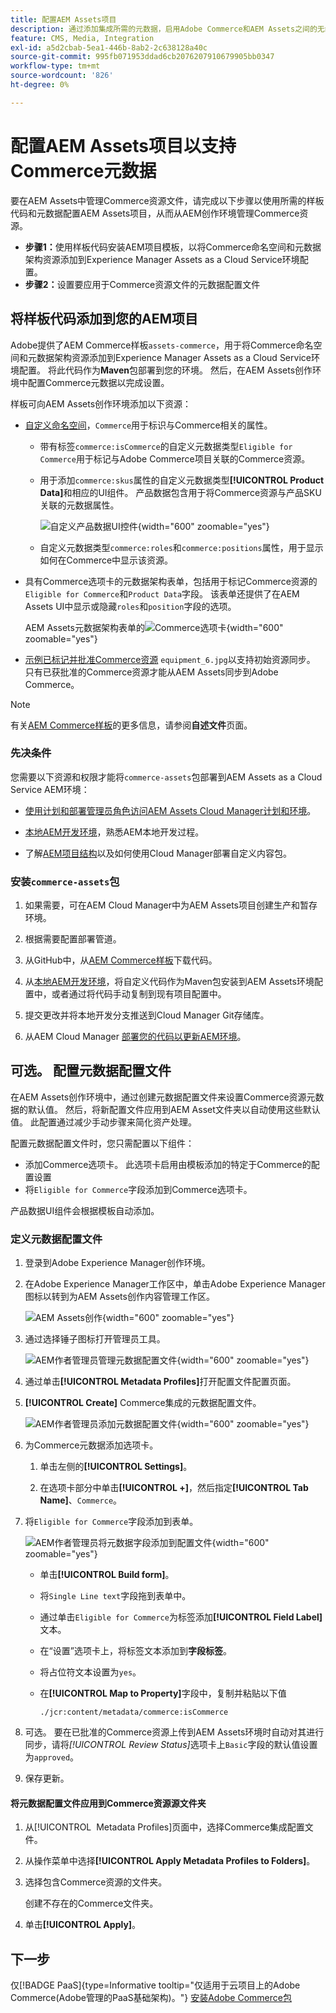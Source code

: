 ```yaml
---
title: 配置AEM Assets项目
description: 通过添加集成所需的元数据，启用Adobe Commerce和AEM Assets之间的无缝资源同步。
feature: CMS, Media, Integration
exl-id: a5d2cbab-5ea1-446b-8ab2-2c638128a40c
source-git-commit: 995fb071953ddad6cb2076207910679905bb0347
workflow-type: tm+mt
source-wordcount: '826'
ht-degree: 0%

---
```


# 配置AEM Assets项目以支持Commerce元数据

要在AEM Assets中管理Commerce资源文件，请完成以下步骤以使用所需的样板代码和元数据配置AEM Assets项目，从而从AEM创作环境管理Commerce资源。

* **步骤1：**&#x200B;使用样板代码安装AEM项目模板，以将Commerce命名空间和元数据架构资源添加到Experience Manager Assets as a Cloud Service环境配置。
* **步骤2：**&#x200B;设置要应用于Commerce资源文件的元数据配置文件

## 将样板代码添加到您的AEM项目

Adobe提供了AEM Commerce样板`assets-commerce`，用于将Commerce命名空间和元数据架构资源添加到Experience Manager Assets as a Cloud Service环境配置。 将此代码作为&#x200B;**Maven**&#x200B;包部署到您的环境。 然后，在AEM Assets创作环境中配置Commerce元数据以完成设置。

样板可向AEM Assets创作环境添加以下资源：

* [自定义命名空间](https://github.com/ankumalh/assets-commerce/blob/main/ui.config/jcr_root/apps/commerce/config/org.apache.sling.jcr.repoinit.RepositoryInitializer~commerce-namespaces.cfg.json)，`Commerce`用于标识与Commerce相关的属性。

   * 带有标签`commerce:isCommerce`的自定义元数据类型`Eligible for Commerce`用于标记与Adobe Commerce项目关联的Commerce资源。

   * 用于添加`commerce:skus`属性的自定义元数据类型&#x200B;**[!UICONTROL Product Data]**&#x200B;和相应的UI组件。 产品数据包含用于将Commerce资源与产品SKU关联的元数据属性。

     ![自定义产品数据UI控件](../assets/aem-commerce-sku-metadata-fields-from-template.png){width="600" zoomable="yes"}

   * 自定义元数据类型`commerce:roles`和`commerce:positions`属性，用于显示如何在Commerce中显示该资源。

* 具有Commerce选项卡的元数据架构表单，包括用于标记Commerce资源的`Eligible for Commerce`和`Product Data`字段。 该表单还提供了在AEM Assets UI中显示或隐藏`roles`和`position`字段的选项。

  AEM Assets元数据架构表单的![Commerce选项卡](../assets/assets-configure-metadata-schema-form-editor.png){width="600" zoomable="yes"}

* [示例已标记并批准Commerce资源](https://github.com/ankumalh/assets-commerce/blob/main/ui.content/src/main/content/jcr_root/content/dam/wknd/en/activities/hiking/equipment_6.jpg/.content.xml) `equipment_6.jpg`以支持初始资源同步。 只有已获批准的Commerce资源才能从AEM Assets同步到Adobe Commerce。

>[!NOTE]
>
> 有关[AEM Commerce样板](https://github.com/ankumalh/assets-commerce)的更多信息，请参阅&#x200B;**自述文件**&#x200B;页面。

### 先决条件

您需要以下资源和权限才能将`commerce-assets`包部署到AEM Assets as a Cloud Service AEM环境：

* [使用计划和部署管理员角色访问AEM Assets Cloud Manager计划和环境](https://experienceleague.adobe.com/zh-hans/docs/experience-manager-cloud-service/content/onboarding/journey/cloud-manager#access-sysadmin-bo)。

* [本地AEM开发环境](https://experienceleague.adobe.com/zh-hans/docs/experience-manager-learn/cloud-service/local-development-environment-set-up/overview)，熟悉AEM本地开发过程。

* 了解[AEM项目结构](https://experienceleague.adobe.com/zh-hans/docs/experience-manager-cloud-service/content/implementing/developing/aem-project-content-package-structure)以及如何使用Cloud Manager部署自定义内容包。

### 安装`commerce-assets`包

1. 如果需要，可在AEM Cloud Manager中为AEM Assets项目创建生产和暂存环境。

1. 根据需要配置部署管道。

1. 从GitHub中，从[AEM Commerce样板](https://github.com/ankumalh/assets-commerce)下载代码。

1. 从[本地AEM开发环境](https://experienceleague.adobe.com/zh-hans/docs/experience-manager-learn/cloud-service/local-development-environment-set-up/overview)，将自定义代码作为Maven包安装到AEM Assets环境配置中，或者通过将代码手动复制到现有项目配置中。

1. 提交更改并将本地开发分支推送到Cloud Manager Git存储库。

1. 从AEM Cloud Manager [部署您的代码以更新AEM环境](https://experienceleague.adobe.com/zh-hans/docs/experience-manager-cloud-service/content/implementing/using-cloud-manager/deploy-code#deploying-code-with-cloud-manager)。

## 可选。 配置元数据配置文件

在AEM Assets创作环境中，通过创建元数据配置文件来设置Commerce资源元数据的默认值。 然后，将新配置文件应用到AEM Asset文件夹以自动使用这些默认值。 此配置通过减少手动步骤来简化资产处理。

配置元数据配置文件时，您只需配置以下组件：

* 添加Commerce选项卡。 此选项卡启用由模板添加的特定于Commerce的配置设置
* 将`Eligible for Commerce`字段添加到Commerce选项卡。

产品数据UI组件会根据模板自动添加。

### 定义元数据配置文件

1. 登录到Adobe Experience Manager创作环境。

1. 在Adobe Experience Manager工作区中，单击Adobe Experience Manager图标以转到为AEM Assets创作内容管理工作区。

   ![AEM Assets创作](../assets/aem-assets-authoring.png){width="600" zoomable="yes"}

1. 通过选择锤子图标打开管理员工具。

   ![AEM作者管理员管理元数据配置文件](../assets/aem-manage-metadata-profiles.png){width="600" zoomable="yes"}

1. 通过单击&#x200B;**[!UICONTROL Metadata Profiles]**&#x200B;打开配置文件配置页面。

1. **[!UICONTROL Create]** Commerce集成的元数据配置文件。

   ![AEM作者管理员添加元数据配置文件](../assets/aem-create-metadata-profile.png){width="600" zoomable="yes"}

1. 为Commerce元数据添加选项卡。

   1. 单击左侧的&#x200B;**[!UICONTROL Settings]**。

   1. 在选项卡部分中单击&#x200B;**[!UICONTROL +]**，然后指定&#x200B;**[!UICONTROL Tab Name]**、`Commerce`。

1. 将`Eligible for Commerce`字段添加到表单。

   ![AEM作者管理员将元数据字段添加到配置文件](../assets/aem-edit-metadata-profile-fields.png){width="600" zoomable="yes"}

   * 单击&#x200B;**[!UICONTROL Build form]**。

   * 将`Single Line text`字段拖到表单中。

   * 通过单击`Eligible for Commerce`为标签添加&#x200B;**[!UICONTROL Field Label]**&#x200B;文本。

   * 在“设置”选项卡上，将标签文本添加到&#x200B;**字段标签**。

   * 将占位符文本设置为`yes`。

   * 在&#x200B;**[!UICONTROL Map to Property]**&#x200B;字段中，复制并粘贴以下值

     ```terminal
     ./jcr:content/metadata/commerce:isCommerce
     ```

1. 可选。 要在已批准的Commerce资源上传到AEM Assets环境时自动对其进行同步，请将&#x200B;_[!UICONTROL Review Status]_&#x200B;选项卡上`Basic`字段的默认值设置为`approved`。

1. 保存更新。

#### 将元数据配置文件应用到Commerce资源源文件夹

1. 从[!UICONTROL &#x200B; Metadata Profiles]页面中，选择Commerce集成配置文件。

1. 从操作菜单中选择&#x200B;**[!UICONTROL Apply Metadata Profiles to Folders]**。

1. 选择包含Commerce资源的文件夹。

   创建不存在的Commerce文件夹。

1. 单击&#x200B;**[!UICONTROL Apply]**。

## 下一步

仅[!BADGE PaaS]{type=Informative tooltip="仅适用于云项目上的Adobe Commerce(Adobe管理的PaaS基础架构)。"} [安装Adobe Commerce包](configure-commerce.md)
